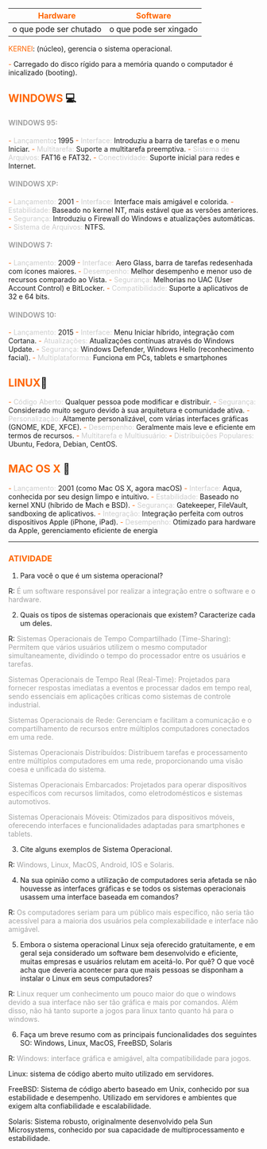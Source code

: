 
| <span style="color:#ff6600">Hardware</span> | <span style="color:#ff6600">Software</span> |
| :-----------------------------------------: | :-----------------------------------------: |
|           o que pode ser chutado            |           o que pode ser xingado            |

<span style="color:#ff6600">KERNEl</span>: (núcleo), gerencia o sistema operacional.

<span style="color:#ff6600">-</span> Carregado do disco rígido para a memória quando o computador é inicalizado (booting).

## <span style="color:#ff6600">WINDOWS</span> 💻

#### <span style="color:#a3a3a3">WINDOWS 95:</span>

 <span style="color:#ff6600">-</span> <span style="color:#cccccc">Lançamento</span>: 1995
 <span style="color:#ff6600">-</span> <span style="color:#cccccc">Interface:</span> Introduziu a barra de tarefas e o menu Iniciar.
 <span style="color:#ff6600">-</span> <span style="color:#cccccc">Multitarefa:</span> Suporte a multitarefa preemptiva.
 <span style="color:#ff6600">-</span> <span style="color:#cccccc">Sistema de Arquivos:</span> FAT16 e FAT32.
 <span style="color:#ff6600">-</span> <span style="color:#cccccc">Conectividade:</span> Suporte inicial para redes e Internet.

#### <span style="color:#a3a3a3">WINDOWS XP:</span>

<span style="color:#ff6600">-</span> <span style="color:#cccccc">Lançamento:</span> 2001
<span style="color:#ff6600">-</span> <span style="color:#cccccc">Interface:</span> Interface mais amigável e colorida.
<span style="color:#ff6600">-</span> <span style="color:#cccccc">Estabilidade:</span> Baseado no kernel NT, mais estável que as versões anteriores.
<span style="color:#ff6600">-</span> <span style="color:#cccccc">Segurança:</span> Introduziu o Firewall do Windows e atualizações automáticas.
<span style="color:#ff6600">-</span> <span style="color:#cccccc">Sistema de Arquivos:</span> NTFS.

#### <span style="color:#a3a3a3">WINDOWS 7:</span>

<span style="color:#ff6600">-</span> <span style="color:#cccccc">Lançamento:</span> 2009
<span style="color:#ff6600">-</span> <span style="color:#cccccc">Interface:</span> Aero Glass, barra de tarefas redesenhada com ícones maiores.
<span style="color:#ff6600">-</span> <span style="color:#cccccc">Desempenho:</span> Melhor desempenho e menor uso de recursos comparado ao Vista.
<span style="color:#ff6600">-</span> <span style="color:#cccccc">Segurança:</span> Melhorias no UAC (User Account Control) e BitLocker.
<span style="color:#ff6600">-</span> <span style="color:#cccccc">Compatibilidade:</span> Suporte a aplicativos de 32 e 64 bits.

#### <span style="color:#a3a3a3">WINDOWS 10:</span>

<span style="color:#ff6600">-</span> <span style="color:#cccccc">Lançamento:</span> 2015
<span style="color:#ff6600">-</span> <span style="color:#cccccc">Interface:</span> Menu Iniciar híbrido, integração com Cortana.
<span style="color:#ff6600">-</span> <span style="color:#cccccc">Atualizações:</span> Atualizações contínuas através do Windows Update.
<span style="color:#ff6600">-</span> <span style="color:#cccccc">Segurança:</span> Windows Defender, Windows Hello (reconhecimento facial).
<span style="color:#ff6600">-</span> <span style="color:#cccccc">Multiplataforma:</span> Funciona em PCs, tablets e smartphones

## <span style="color:#ff6600">LINUX</span>🐧

<span style="color:#ff6600">-</span> <span style="color:#cccccc">Código Aberto:</span> Qualquer pessoa pode modificar e distribuir.
<span style="color:#ff6600">-</span> <span style="color:#cccccc">Segurança:</span> Considerado muito seguro devido à sua arquitetura e comunidade ativa.
<span style="color:#ff6600">-</span> <span style="color:#cccccc">Personalização:</span> Altamente personalizável, com várias interfaces gráficas (GNOME, KDE, XFCE).
<span style="color:#ff6600">-</span> <span style="color:#cccccc">Desempenho:</span> Geralmente mais leve e eficiente em termos de recursos.
<span style="color:#ff6600">-</span> <span style="color:#cccccc">Multitarefa e Multiusuário:</span> <span style="color:#ff6600">-</span> <span style="color:#cccccc">Distribuições Populares:</span> Ubuntu, Fedora, Debian, CentOS.

## <span style="color:#ff6600">MAC OS X</span> 🍎

<span style="color:#ff6600">-</span> <span style="color:#cccccc">Lançamento:</span> 2001 (como Mac OS X, agora macOS)
<span style="color:#ff6600">-</span> <span style="color:#cccccc">Interface:</span> Aqua, conhecida por seu design limpo e intuitivo.
<span style="color:#ff6600">-</span> <span style="color:#cccccc">Estabilidade:</span> Baseado no kernel XNU (híbrido de Mach e BSD).
<span style="color:#ff6600">-</span> <span style="color:#cccccc">Segurança: </span>Gatekeeper, FileVault, sandboxing de aplicativos.
<span style="color:#ff6600">-</span> <span style="color:#cccccc">Integração:</span> Integração perfeita com outros dispositivos Apple (iPhone, iPad).
<span style="color:#ff6600">-</span> <span style="color:#cccccc">Desempenho:</span> Otimizado para hardware da Apple, gerenciamento eficiente de energia


----

### <span style="color:#ff6600">ATIVIDADE</span>

1) Para você o que é um sistema operacional?

R: <span style="color:#a3a3a3">É um software responsável por realizar a integração entre o software e o hardware.</span>

2) Quais os tipos de sistemas operacionais que existem? Caracterize cada um deles.

R: <span style="color:#a3a3a3">Sistemas Operacionais de Tempo Compartilhado (Time-Sharing): Permitem que vários usuários utilizem o mesmo computador simultaneamente, dividindo o tempo do processador entre os usuários e tarefas. </span>

<span style="color:#a3a3a3">Sistemas Operacionais de Tempo Real (Real-Time): Projetados para fornecer respostas imediatas a eventos e processar dados em tempo real, sendo essenciais em aplicações críticas como sistemas de controle industrial.</span> 
  
<span style="color:#a3a3a3">Sistemas Operacionais de Rede: Gerenciam e facilitam a comunicação e o compartilhamento de recursos entre múltiplos computadores conectados em uma rede. </span>

<span style="color:#a3a3a3">Sistemas Operacionais Distribuídos: Distribuem tarefas e processamento entre múltiplos computadores em uma rede, proporcionando uma visão coesa e unificada do sistema.
</span>

<span style="color:#a3a3a3">Sistemas Operacionais Embarcados: Projetados para operar dispositivos específicos com recursos limitados, como eletrodomésticos e sistemas automotivos.</span>

<span style="color:#a3a3a3">Sistemas Operacionais Móveis: Otimizados para dispositivos móveis, oferecendo interfaces e funcionalidades adaptadas para smartphones e tablets. 
</span>

3) Cite alguns exemplos de Sistema Operacional.

R:<span style="color:#a3a3a3"> Windows, Linux, MacOS, Android, IOS e Solaris.</span>

4) Na sua opinião como a utilização de computadores seria afetada se não houvesse as interfaces gráficas e se todos os sistemas operacionais usassem uma interface baseada em comandos?

R: <span style="color:#a3a3a3">Os computadores seriam para um público mais específico, não seria tão acessível para a maioria dos usuários pela complexabilidade e interface não amigável.</span>


5) Embora o sistema operacional Linux seja oferecido gratuitamente, e em geral seja considerado um software bem desenvolvido e eficiente, muitas empresas e usuários relutam em aceitá-lo. Por quê? O que você acha que deveria acontecer para que mais pessoas se disponham a instalar o Linux em seus computadores?

R: <span style="color:#a3a3a3">Linux requer um conhecimento um pouco maior do que o windows devido a sua interface não ser tão gráfica e mais por comandos. Além disso, não há tanto suporte a jogos para linux tanto quanto há para o windows.</span>


6) Faça um breve resumo com as principais funcionalidades dos seguintes SO: Windows, Linux, MacOS, FreeBSD, Solaris

R: <span style="color:#a3a3a3">Windows: interface gráfica e amigável, alta compatibilidade para jogos.

Linux: sistema de código aberto muito utilizado em servidores.

FreeBSD: Sistema de código aberto baseado em Unix, conhecido por sua estabilidade e desempenho. Utilizado em servidores e ambientes que exigem alta confiabilidade e escalabilidade.

Solaris: Sistema robusto, originalmente desenvolvido pela Sun Microsystems, conhecido por sua capacidade de multiprocessamento e estabilidade.</span>

